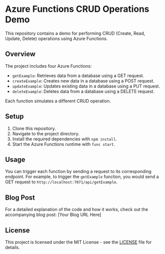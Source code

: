 # Azure Functions CRUD Operations Demo

This repository contains a demo for performing CRUD (Create, Read, Update, Delete) operations using Azure Functions.

## Overview

The project includes four Azure Functions:

- `getExample`: Retrieves data from a database using a GET request.
- `createExample`: Creates new data in a database using a POST request.
- `updateExample`: Updates existing data in a database using a PUT request.
- `deleteExample`: Deletes data from a database using a DELETE request.

Each function simulates a different CRUD operation.

## Setup

1. Clone this repository.
2. Navigate to the project directory.
3. Install the required dependencies with `npm install`.
4. Start the Azure Functions runtime with `func start`.

## Usage

You can trigger each function by sending a request to its corresponding endpoint. For example, to trigger the `getExample` function, you would send a GET request to `http://localhost:7071/api/getExample`.

## Blog Post

For a detailed explanation of the code and how it works, check out the accompanying blog post: [Your Blog URL Here]

## License

This project is licensed under the MIT License - see the [LICENSE](LICENSE) file for details.
